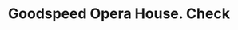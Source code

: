 ---
doi: 10.7916/D8D238MZ
date_other: '1880'
date_other_textual: 1880-1889
form: printed ephemera
genre:
- Checks (bank checks)
name:
- Goodspeed Opera House
object_in_context_url: https://biggert.cul.columbia.edu/items/view/ave_biggert_00063
subject_hierarchical_geographic:
- East Haddam, Connecticut, United States
subject_name:
- Goodspeed Opera House
title: Goodspeed Opera House. Check
sort_title: Goodspeed Opera House. Check
call_number: ave_biggert_00063
coordinates:
- 41.483333333333334,-72.4
pid: ave_biggert_00063
identifiers: ave_biggert_00063
canvas_id: ldpd:395338
permalink: "/items/ave_biggert_00063/"
layout: iiif-image-page
---